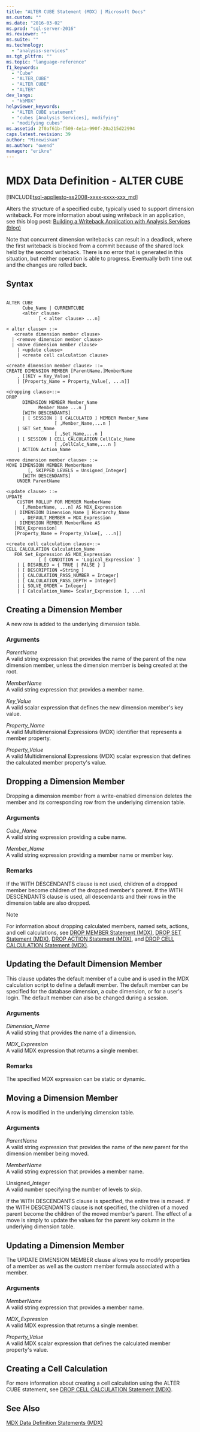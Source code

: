 ```yaml
---
title: "ALTER CUBE Statement (MDX) | Microsoft Docs"
ms.custom: ""
ms.date: "2016-03-02"
ms.prod: "sql-server-2016"
ms.reviewer: ""
ms.suite: ""
ms.technology: 
  - "analysis-services"
ms.tgt_pltfrm: ""
ms.topic: "language-reference"
f1_keywords: 
  - "Cube"
  - "ALTER_CUBE"
  - "ALTER CUBE"
  - "ALTER"
dev_langs: 
  - "kbMDX"
helpviewer_keywords: 
  - "ALTER CUBE statement"
  - "cubes [Analysis Services], modifying"
  - "modifying cubes"
ms.assetid: 2f0af61b-f509-4e1a-990f-20a215d22994
caps.latest.revision: 39
author: "Minewiskan"
ms.author: "owend"
manager: "erikre"
---
```

# MDX Data Definition - ALTER CUBE
[!INCLUDE[tsql-appliesto-ss2008-xxxx-xxxx-xxx_md](../includes/tsql-appliesto-ss2008-xxxx-xxxx-xxx-md.md)]

  Alters the structure of a specified cube, typically used to support dimension writeback. For more information about using writeback in an application, see this blog post: [Building a Writeback Application with Analysis Services (blog)](http://go.microsoft.com/fwlink/?LinkId=394977)  
  
 Note that concurrent dimension writebacks can result in a deadlock, where the first writeback is blocked from a commit because of the shared lock held by the second writeback. There is no error that is generated in this situation, but neither operation is able to progress. Eventually both time out and the changes are rolled back.  
  
## Syntax  
  
```  
  
ALTER CUBE  
      Cube_Name | CURRENTCUBE  
      <alter clause>   
            [ < alter clause> ...n]  
  
< alter clause> ::=   
   <create dimension member clause>   
  | <remove dimension member clause>  
  | <move dimension member clause>   
    | <update clause>   
    | <create cell calculation clause>  
  
<create dimension member clause> ::=  
CREATE DIMENSION MEMBER [ParentName.]MemberName  
    , [[KEY = Key_Value]   
    | [Property_Name = Property_Value[, ...n]]  
  
<dropping clause>::=  
DROP   
      DIMENSION MEMBER Member_Name   
            Member_Name ...n ]   
      [WITH DESCENDANTS]  
      | [ SESSION ] [ CALCULATED ] MEMBER Member_Name   
                  [ ,Member_Name,...n ]   
    | SET Set_Name  
                  [ ,Set_Name,...n ]   
    | [ SESSION ] CELL CALCULATION CellCalc_Name  
                  [ ,CellCalc_Name,...n ]   
    | ACTION Action_Name  
  
<move dimension member clause> ::=  
MOVE DIMENSION MEMBER MemberName  
        [, SKIPPED_LEVELS = Unsigned_Integer]   
      [WITH DESCENDANTS]  
    UNDER ParentName      
  
<update clause> ::=  
UPDATE   
    CUSTOM ROLLUP FOR MEMBER MemberName  
      [,MemberName, ...n] AS MDX_Expression  
   | DIMENSION Dimension_Name | Hierarchy_Name  
      , DEFAULT_MEMBER = MDX_Expression  
   | DIMENSION MEMBER MemberName AS  
   [MDX_Expression]  
   [Property_Name = Property_Value[, ...n]]  
  
<create cell calculation clause>::=  
CELL CALCULATION Calculation_Name   
   FOR Set_Expression AS MDX_Expression   
            [ [ CONDITION = 'Logical_Expression' ]   
    | [ DISABLED = { TRUE | FALSE } ]   
    | [ DESCRIPTION =String ]   
    | [ CALCULATION_PASS_NUMBER = Integer]   
    | [ CALCULATION_PASS_DEPTH = Integer]   
    | [ SOLVE_ORDER = Integer]   
    | [ Calculation_Name= Scalar_Expression ], ...n]  
```  
  
## Creating a Dimension Member  
 A new row is added to the underlying dimension table.  
  
### Arguments  
 *ParentName*  
 A valid string expression that provides the name of the parent of the new dimension member, unless the dimension member is being created at the root.  
  
 *MemberName*  
 A valid string expression that provides a member name.  
  
 *Key_Value*  
 A valid scalar expression that defines the new dimension member's key value.  
  
 *Property_Name*  
 A valid Multidimensional Expressions (MDX) identifier that represents a member property.  
  
 *Property_Value*  
 A valid Multidimensional Expressions (MDX) scalar expression that defines the calculated member property's value.  
  
## Dropping a Dimension Member  
 Dropping a dimension member from a write-enabled dimension deletes the member and its corresponding row from the underlying dimension table.  
  
### Arguments  
 *Cube_Name*  
 A valid string expression providing a cube name.  
  
 *Member_Name*  
 A valid string expression providing a member name or member key.  
  
### Remarks  
 If the WITH DESCENDANTS clause is not used, children of a dropped member become children of the dropped member's parent. If the WITH DESCENDANTS clause is used, all descendants and their rows in the dimension table are also dropped.  
  
> [!NOTE]  
>  For information about dropping calculated members, named sets, actions, and cell calculations, see [DROP MEMBER Statement &#40;MDX&#41;](../mdx/mdx-data-definition-drop-member.md), [DROP SET Statement &#40;MDX&#41;](../mdx/mdx-data-definition-drop-set.md), [DROP ACTION Statement &#40;MDX&#41;](../mdx/mdx-data-definition-drop-action.md), and [DROP CELL CALCULATION Statement &#40;MDX&#41;](../mdx/mdx-data-definition-drop-cell-calculation.md).  
  
## Updating the Default Dimension Member  
 This clause updates the default member of a cube and is used in the MDX calculation script to define a default member. The default member can be specified for the database dimension, a cube dimension, or for a user's login. The default member can also be changed during a session.  
  
### Arguments  
 *Dimension_Name*  
 A valid string that provides the name of a dimension.  
  
 *MDX_Expression*  
 A valid MDX expression that returns a single member.  
  
### Remarks  
 The specified MDX expression can be static or dynamic.  
  
## Moving a Dimension Member  
 A row is modified in the underlying dimension table.  
  
### Arguments  
 *ParentName*  
 A valid string expression that provides the name of the new parent for the dimension member being moved.  
  
 *MemberName*  
 A valid string expression that provides a member name.  
  
 Unsigned_*Integer*  
 A valid number specifying the number of levels to skip.  
  
 If the WITH DESCENDANTS clause is specified, the entire tree is moved. If the WITH DESCENDANTS clause is not specified, the children of a moved parent become the children of the moved member's parent. The effect of a move is simply to update the values for the parent key column in the underlying dimension table.  
  
## Updating a Dimension Member  
 The UPDATE DIMENSION MEMBER clause allows you to modify properties of a member as well as the custom member formula associated with a member.  
  
### Arguments  
 *MemberName*  
 A valid string expression that provides a member name.  
  
 *MDX_Expression*  
 A valid MDX expression that returns a single member.  
  
 *Property_Value*  
 A valid MDX scalar expression that defines the calculated member property's value.  
  
## Creating a Cell Calculation  
 For more information about creating a cell calculation using the ALTER CUBE statement, see [DROP CELL CALCULATION Statement &#40;MDX&#41;](../mdx/mdx-data-definition-drop-cell-calculation.md).  
  
## See Also  
 [MDX Data Definition Statements &#40;MDX&#41;](../mdx/mdx-data-definition-statements-mdx.md)  
  
  